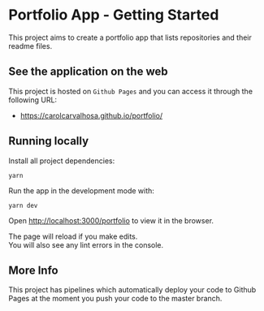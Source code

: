 # Portfolio App - Getting Started

This project aims to create a portfolio app that lists repositories and their readme files.

## See the application on the web

This project is hosted on `Github Pages` and you can access it through the following URL:

- https://carolcarvalhosa.github.io/portfolio/

## Running locally

Install all project dependencies:

`yarn`

Run the app in the development mode with:

`yarn dev`

Open [http://localhost:3000/portfolio](http://localhost:3000/portfolio) to view it in the browser.

The page will reload if you make edits.\
You will also see any lint errors in the console.

[//]: # '## Tests'
[//]: # 'Launch the test runner in the interactive watch mode with:'
[//]: # '`yarn test`'

## More Info

This project has pipelines which automatically deploy your code to Github Pages at the moment you push your code to the master branch.
